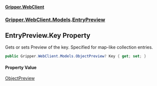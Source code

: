 #### [Gripper.WebClient](index 'index')
### [Gripper.WebClient.Models](Gripper_WebClient_Models 'Gripper.WebClient.Models').[EntryPreview](Gripper_WebClient_Models_EntryPreview 'Gripper.WebClient.Models.EntryPreview')
## EntryPreview.Key Property
Gets or sets Preview of the key. Specified for map-like collection entries.  
```csharp
public Gripper.WebClient.Models.ObjectPreview? Key { get; set; }
```
#### Property Value
[ObjectPreview](Gripper_WebClient_Models_ObjectPreview 'Gripper.WebClient.Models.ObjectPreview')

